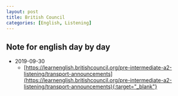 ```yaml
---
layout: post
title: British Council
categories: [English, Listening]
---
```

## Note for english day by day
* 2019-09-30
  * [https://learnenglish.britishcouncil.org/pre-intermediate-a2-listening/transport-announcements](https://learnenglish.britishcouncil.org/pre-intermediate-a2-listening/transport-announcements){:target="_blank"}